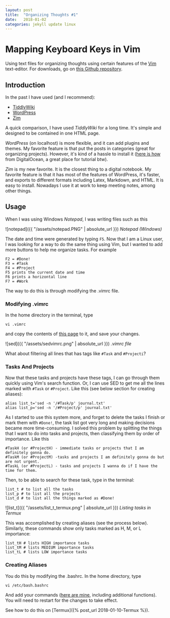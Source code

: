 ```yaml
---
layout: post
title:  "Organizing Thoughts #1"
date:   2018-01-02
categories: jekyll update linux
---
```


# Mapping Keyboard Keys in Vim

Using text files for organizing thoughts using certain features of the [Vim](http://www.vim.org/) text-editor. For downloads, go on [this Github repository](http://github.com/azizcodes/vim).

## Introduction

In the past I have used (and I recommend):

* [TiddlyWiki](https://tiddlywiki.com/)
* [WordPress](https://wordpress.org/)
* [Zim](http://zim-wiki.org/)


A quick comparison, I have used *TiddlyWiki* for a long time. It's simple and designed to be contained in one HTML page.

*WordPress* (on localhost) is more flexible, and it can add plugins and themes. My favorite feature is that put the posts in categories (great for organizing projects). However, it's kind of a hassle to install it ([here is how](https://www.digitalocean.com/community/tutorials/how-to-install-wordpress-on-ubuntu-14-04#step-five-%E2%80%94-complete-installation-through-the-web-interface) from DigitalOcean, a great place for tutorial btw).

*Zim* is my new favorite. It is the closest thing to a digital notebook. My favorite feature is that it has most of the features of WordPress, it's faster, and exports to different formats including Latex, Markdown, and HTML. It is easy to install. Nowadays I use it at work to keep meeting notes, among other things.

## Usage

When I was using Windows *Notepad*, I was writing files such as this

![notepad]({{ "/assets/notepad.PNG" | absolute_url }})
*Notepad (Windows)*

The date and time were generated by typing `F5`. Now that I am a Linux user, I was looking for a way to do the same thing using Vim, but I wanted to add more buttons to help me organize tasks. For example

```
F2 = #Done!
F3 = #Task
F4 = #Project
F5 prints the current date and time
F6 prints a horizontal line
F7 = #Work
```
The way to do this is through modifying the .vimrc file.

### Modifying .vimrc

In the home directory in the terminal, type

```
vi .vimrc
```
and copy the contents of [this page](http://raw.githubusercontent.com/azizcodes/vim/master/.vimrc) to it, and save your changes.

![sed]({{ "/assets/sedvimrc.png" | absolute_url }})
*.vimrc file*

What about filtering all lines that has tags like `#Task` and `#Projecti`?

### Tasks And Projects

Now that these tasks and projects have these tags, I can go through them quickly using Vim's search function. Or, I can use SED to get me all the lines marked with `#Task` or `#Project`. Like this (see below section for creating aliases):

```
alias list_t='sed -n '/#Task/p' journal.txt'
alias list_p='sed -n '/#Project/p' journal.txt'
```
As I started to use this system more, and forget to delete the tasks I finish or mark them with `#Done!`, the task list got very long and making decisions became more time-consuming. I solved this problem by splitting the things that I want to do into tasks and projects, then classifying them by order of importance. Like this

```
#TaskH (or #ProjectH) - immediate tasks or projects that I am definitely gonna do.
#TaskM (or #ProjectM) -tasks and projects I am definitely gonna do but are not urgent.
#TaskL (or #ProjectL) - tasks and projects I wanna do if I have the time for them.
```

Then, to be able to search for these task, type in the terminal:

```
list_t # to list all the tasks
list_p # to list all the projects
list_d # to list all the things marked as #Done!
```
![list_t]({{ "/assets/list_t_termux.png" | absolute_url }})
*Listing tasks in Termux*

This was accomplished by creating aliases (see the process below). Similarly, these commands show only tasks marked as H, M, or L importance: 

```
list_tH # lists HIGH importance tasks
list_tM # lists MEDIUM importance tasks
list_tL # lists LOW importance tasks
```
### Creating Aliases

You do this by modifying the .bashrc. In the home directory, type

```
vi /etc/bash.bashrc
```
And add your commands ([here are mine](https://raw.githubusercontent.com/azizcodes/vim/master/bash.bashrc), including additional functions). You will need to restart for the changes to take effect.

See how to do this on [Termux]({% post_url 2018-01-10-Termux %}).
 
